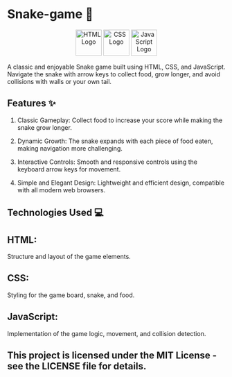 # Snake-game 🐍
<p align="center"> <img src="https://img.icons8.com/color/96/html-5--v1.png" alt="HTML Logo" width="60" height="60"/> <img src="https://img.icons8.com/color/96/css3.png" alt="CSS Logo" width="60" height="60"/> <img src="https://img.icons8.com/color/96/javascript--v1.png" alt="JavaScript Logo" width="60" height="60"/> </p>
A classic and enjoyable Snake game built using HTML, CSS, and JavaScript. Navigate the snake with arrow keys to collect food, grow longer, and avoid collisions with walls or your own tail.

## Features ✨
1. Classic Gameplay:
Collect food to increase your score while making the snake grow longer.

2. Dynamic Growth:
The snake expands with each piece of food eaten, making navigation more challenging.
3. Interactive Controls:
Smooth and responsive controls using the keyboard arrow keys for movement.

4. Simple and Elegant Design:
Lightweight and efficient design, compatible with all modern web browsers.

## Technologies Used 💻
## HTML:
Structure and layout of the game elements.

## CSS:
Styling for the game board, snake, and food.

## JavaScript:
Implementation of the game logic, movement, and collision detection.

## This project is licensed under the MIT License - see the LICENSE file for details.

